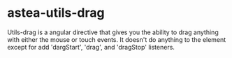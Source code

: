 # astea-utils-drag
Utils-drag is a angular directive that gives you the ability to drag anything with either the mouse or touch events.  It doesn't do anything to the element except for add 'dargStart', 'drag', and 'dragStop' listeners.
